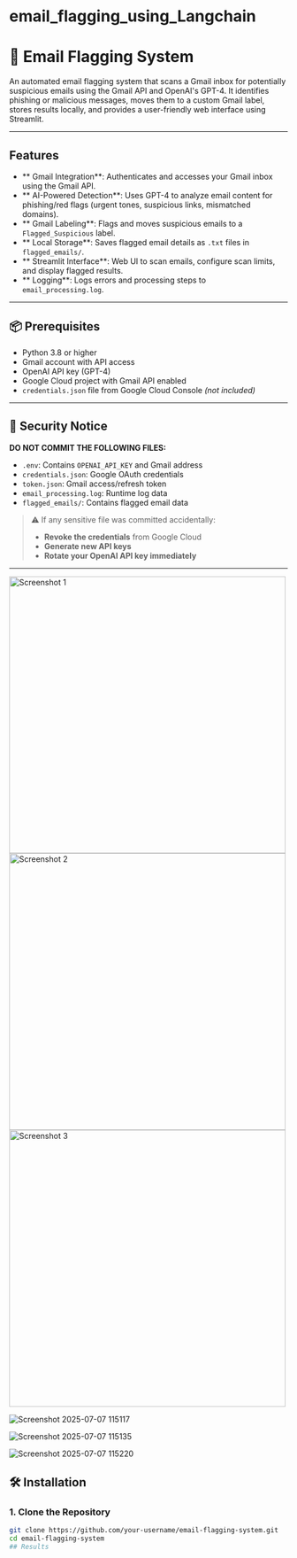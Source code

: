 # email_flagging_using_Langchain
# 📧 Email Flagging System

An automated email flagging system that scans a Gmail inbox for potentially suspicious emails using the Gmail API and OpenAI's GPT-4. It identifies phishing or malicious messages, moves them to a custom Gmail label, stores results locally, and provides a user-friendly web interface using Streamlit.

---

##  Features

- ** Gmail Integration**: Authenticates and accesses your Gmail inbox using the Gmail API.
- ** AI-Powered Detection**: Uses GPT-4 to analyze email content for phishing/red flags (urgent tones, suspicious links, mismatched domains).
- ** Gmail Labeling**: Flags and moves suspicious emails to a `Flagged_Suspicious` label.
- ** Local Storage**: Saves flagged email details as `.txt` files in `flagged_emails/`.
- ** Streamlit Interface**: Web UI to scan emails, configure scan limits, and display flagged results.
- ** Logging**: Logs errors and processing steps to `email_processing.log`.

---

## 📦 Prerequisites

- Python 3.8 or higher
- Gmail account with API access
- OpenAI API key (GPT-4)
- Google Cloud project with Gmail API enabled
- `credentials.json` file from Google Cloud Console *(not included)*

---

## 🔐 Security Notice

**DO NOT COMMIT THE FOLLOWING FILES:**

- `.env`: Contains `OPENAI_API_KEY` and Gmail address
- `credentials.json`: Google OAuth credentials
- `token.json`: Gmail access/refresh token
- `email_processing.log`: Runtime log data
- `flagged_emails/`: Contains flagged email data

> ⚠ If any sensitive file was committed accidentally:
> - **Revoke the credentials** from Google Cloud
> - **Generate new API keys**
> - **Rotate your OpenAI API key immediately**

---

<img src="https://github.com/user-attachments/assets/b89935d9-adb0-4547-bd80-dc2cb433bd08" alt="Screenshot 1" width="500"/>

<img src="https://github.com/user-attachments/assets/58602a9b-7ed2-456c-b589-91eaaa93dff1" alt="Screenshot 2" width="500"/>

<img src="https://github.com/user-attachments/assets/10a8055f-b5e2-43d4-82a9-78eade4dab4d" alt="Screenshot 3" width="500"/>




![Screenshot 2025-07-07 115117](https://github.com/user-attachments/assets/b89935d9-adb0-4547-bd80-dc2cb433bd08)


![Screenshot 2025-07-07 115135](https://github.com/user-attachments/assets/58602a9b-7ed2-456c-b589-91eaaa93dff1)

![Screenshot 2025-07-07 115220](https://github.com/user-attachments/assets/10a8055f-b5e2-43d4-82a9-78eade4dab4d)


## 🛠 Installation

### 1. Clone the Repository

```bash
git clone https://github.com/your-username/email-flagging-system.git
cd email-flagging-system
## Results
